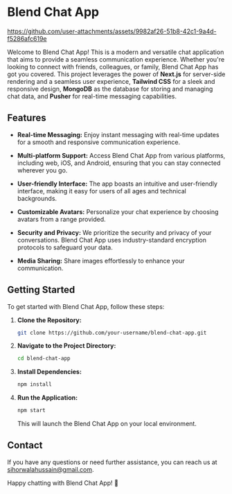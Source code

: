 # Blend Chat App

https://github.com/user-attachments/assets/9982af26-51b8-42c1-9a4d-f5286afc619e


Welcome to Blend Chat App! This is a modern and versatile chat application that aims to provide a seamless communication experience. Whether you're looking to connect with friends, colleagues, or family, Blend Chat App has got you covered.
This project leverages the power of **Next.js** for server-side rendering and a seamless user experience, **Tailwind CSS** for a sleek and responsive design, **MongoDB** as the database for storing and managing chat data, and **Pusher** for real-time messaging capabilities.

## Features

- **Real-time Messaging:** Enjoy instant messaging with real-time updates for a smooth and responsive communication experience.

- **Multi-platform Support:** Access Blend Chat App from various platforms, including web, iOS, and Android, ensuring that you can stay connected wherever you go.

- **User-friendly Interface:** The app boasts an intuitive and user-friendly interface, making it easy for users of all ages and technical backgrounds.

- **Customizable Avatars:** Personalize your chat experience by choosing avatars from a range provided.

- **Security and Privacy:** We prioritize the security and privacy of your conversations. Blend Chat App uses industry-standard encryption protocols to safeguard your data.

- **Media Sharing:** Share images effortlessly to enhance your communication.

## Getting Started

To get started with Blend Chat App, follow these steps:

1. **Clone the Repository:**
   ```bash
   git clone https://github.com/your-username/blend-chat-app.git
   ```

2. **Navigate to the Project Directory:**
   ```bash
   cd blend-chat-app
   ```

3. **Install Dependencies:**
   ```bash
   npm install
   ```

4. **Run the Application:**
   ```bash
   npm start
   ```

   This will launch the Blend Chat App on your local environment.

## Contact

If you have any questions or need further assistance, you can reach us at sihorwalahussain@gmail.com.

Happy chatting with Blend Chat App! 🚀
